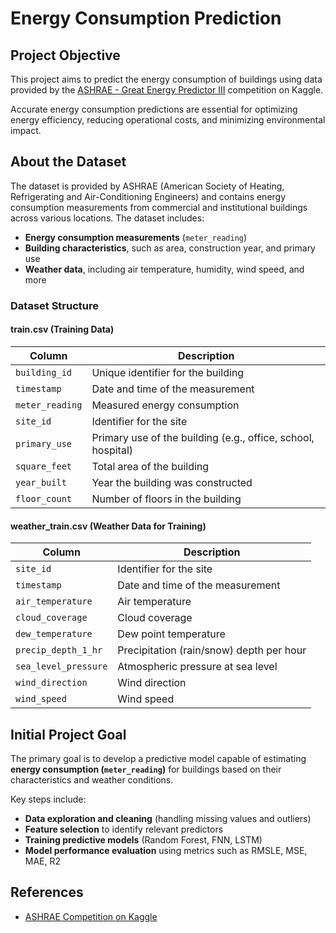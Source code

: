 # Energy Consumption Prediction

## Project Objective
This project aims to predict the energy consumption of buildings using data provided by the [ASHRAE - Great Energy Predictor III](https://www.kaggle.com/competitions/ashrae-energy-prediction/overview) competition on Kaggle.

Accurate energy consumption predictions are essential for optimizing energy efficiency, reducing operational costs, and minimizing environmental impact.

## About the Dataset
The dataset is provided by ASHRAE (American Society of Heating, Refrigerating and Air-Conditioning Engineers) and contains energy consumption measurements from commercial and institutional buildings across various locations. The dataset includes:

- **Energy consumption measurements** (`meter_reading`)
- **Building characteristics**, such as area, construction year, and primary use
- **Weather data**, including air temperature, humidity, wind speed, and more

### Dataset Structure

#### **train.csv** (Training Data)
| Column              | Description |
|---------------------|-------------|
| `building_id`       | Unique identifier for the building |
| `timestamp`         | Date and time of the measurement |
| `meter_reading`     | Measured energy consumption |
| `site_id`           | Identifier for the site |
| `primary_use`       | Primary use of the building (e.g., office, school, hospital) |
| `square_feet`       | Total area of the building |
| `year_built`        | Year the building was constructed |
| `floor_count`       | Number of floors in the building |

#### **weather_train.csv** (Weather Data for Training)
| Column              | Description |
|---------------------|-------------|
| `site_id`           | Identifier for the site |
| `timestamp`         | Date and time of the measurement |
| `air_temperature`   | Air temperature |
| `cloud_coverage`    | Cloud coverage |
| `dew_temperature`   | Dew point temperature |
| `precip_depth_1_hr` | Precipitation (rain/snow) depth per hour |
| `sea_level_pressure`| Atmospheric pressure at sea level |
| `wind_direction`    | Wind direction |
| `wind_speed`        | Wind speed |

## Initial Project Goal
The primary goal is to develop a predictive model capable of estimating **energy consumption (`meter_reading`)** for buildings based on their characteristics and weather conditions.

Key steps include:
- **Data exploration and cleaning** (handling missing values and outliers)
- **Feature selection** to identify relevant predictors
- **Training predictive models** (Random Forest,  FNN, LSTM)
- **Model performance evaluation** using metrics such as RMSLE, MSE, MAE, R2

## References
- [ASHRAE Competition on Kaggle](https://www.kaggle.com/competitions/ashrae-energy-prediction/overview)
